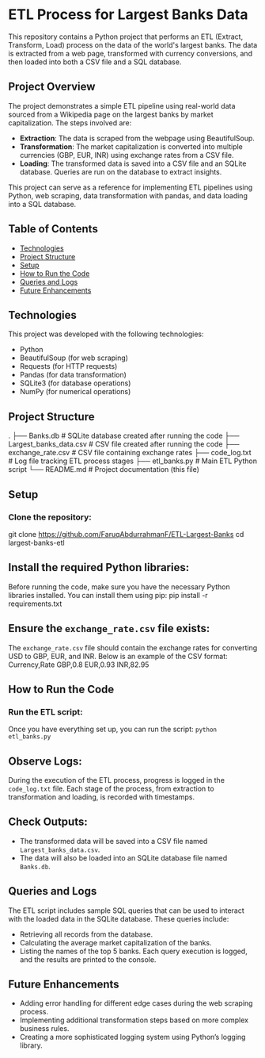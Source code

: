 # ETL Process for Largest Banks Data

This repository contains a Python project that performs an ETL (Extract, Transform, Load) process on the data of the world's largest banks. The data is extracted from a web page, transformed with currency conversions, and then loaded into both a CSV file and a SQL database.

## Project Overview
The project demonstrates a simple ETL pipeline using real-world data sourced from a Wikipedia page on the largest banks by market capitalization. The steps involved are:

- **Extraction**: The data is scraped from the webpage using BeautifulSoup.
- **Transformation**: The market capitalization is converted into multiple currencies (GBP, EUR, INR) using exchange rates from a CSV file.
- **Loading**: The transformed data is saved into a CSV file and an SQLite database. Queries are run on the database to extract insights.

This project can serve as a reference for implementing ETL pipelines using Python, web scraping, data transformation with pandas, and data loading into a SQL database.

## Table of Contents
- [Technologies](#technologies)
- [Project Structure](#project-structure)
- [Setup](#setup)
- [How to Run the Code](#how-to-run-the-code)
- [Queries and Logs](#queries-and-logs)
- [Future Enhancements](#future-enhancements)

## Technologies
This project was developed with the following technologies:

- Python 
- BeautifulSoup (for web scraping)
- Requests (for HTTP requests)
- Pandas (for data transformation)
- SQLite3 (for database operations)
- NumPy (for numerical operations)

## Project Structure
.
├── Banks.db                 # SQLite database created after running the code 
├── Largest_banks_data.csv    # CSV file created after running the code 
├── exchange_rate.csv         # CSV file containing exchange rates 
├── code_log.txt              # Log file tracking ETL process stages 
├── etl_banks.py              # Main ETL Python script 
└── README.md                 # Project documentation (this file) 

## Setup
### Clone the repository:
git clone https://github.com/FaruqAbdurrahmanF/ETL-Largest-Banks
cd largest-banks-etl

## Install the required Python libraries:
Before running the code, make sure you have the necessary Python libraries installed. You can install them using pip:
pip install -r requirements.txt

## Ensure the `exchange_rate.csv` file exists:
The `exchange_rate.csv` file should contain the exchange rates for converting USD to GBP, EUR, and INR. Below is an example of the CSV format: 
Currency,Rate 
GBP,0.8 
EUR,0.93 
INR,82.95 

## How to Run the Code
### Run the ETL script:
Once you have everything set up, you can run the script:
`python etl_banks.py`

## Observe Logs:
During the execution of the ETL process, progress is logged in the `code_log.txt` file. Each stage of the process, from extraction to transformation and loading, is recorded with timestamps.

## Check Outputs:
- The transformed data will be saved into a CSV file named `Largest_banks_data.csv`.
- The data will also be loaded into an SQLite database file named `Banks.db`.

## Queries and Logs
The ETL script includes sample SQL queries that can be used to interact with the loaded data in the SQLite database. These queries include:
- Retrieving all records from the database.
- Calculating the average market capitalization of the banks.
- Listing the names of the top 5 banks.
Each query execution is logged, and the results are printed to the console.

## Future Enhancements
- Adding error handling for different edge cases during the web scraping process.
- Implementing additional transformation steps based on more complex business rules.
- Creating a more sophisticated logging system using Python’s logging library.
